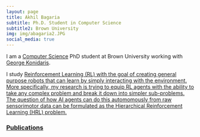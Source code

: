```yaml
---
layout: page
title: Akhil Bagaria
subtitle: Ph.D. Student in Computer Science
subtitle2: Brown University
img: img/abagaria2.JPG
social_media: true
---
```


I am a <a href="https://cs.brown.edu/" target="_blank">Computer Science</a> PhD student at Brown University working with <a href="http://cs.brown.edu/people/gdk/" target="_blank">George Konidaris</a>.

I study <a href="https://en.wikipedia.org/wiki/Reinforcement_learning" target="_blank"> Reinforcement Learning (RL) with the goal of creating general purpose robots that can learn by simply interacting with the environment. More specifically, my research is trying to equip RL agents with the ability to take any complex problem and break it down into simpler sub-problems. The question of how AI agents can do this automomously from raw sensorimotor data can be formulated as the Hierarchical Reinforcement Learning (HRL) problem.

### __Publications__
